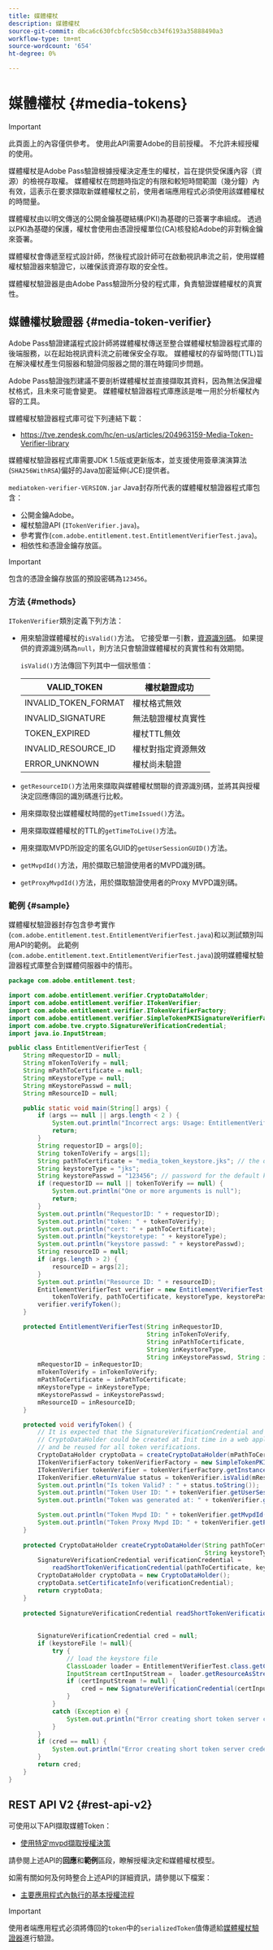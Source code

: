 ```yaml
---
title: 媒體權杖
description: 媒體權杖
source-git-commit: dbca6c630fcbfcc5b50ccb34f6193a35888490a3
workflow-type: tm+mt
source-wordcount: '654'
ht-degree: 0%

---
```


# 媒體權杖 {#media-tokens}

>[!IMPORTANT]
>
>此頁面上的內容僅供參考。 使用此API需要Adobe的目前授權。 不允許未經授權的使用。

媒體權杖是Adobe Pass驗證根據授權決定產生的權杖，旨在提供受保護內容（資源）的檢視存取權。 媒體權杖在問題時指定的有限和較短時間範圍（幾分鐘）內有效，這表示在要求擷取新媒體權杖之前，使用者端應用程式必須使用該媒體權杖的時間量。

媒體權杖由以明文傳送的公開金鑰基礎結構(PKI)為基礎的已簽署字串組成。 透過以PKI為基礎的保護，權杖會使用由憑證授權單位(CA)核發給Adobe的非對稱金鑰來簽署。

媒體權杖會傳遞至程式設計師，然後程式設計師可在啟動視訊串流之前，使用媒體權杖驗證器來驗證它，以確保該資源存取的安全性。

媒體權杖驗證器是由Adobe Pass驗證所分發的程式庫，負責驗證媒體權杖的真實性。

## 媒體權杖驗證器 {#media-token-verifier}

Adobe Pass驗證建議程式設計師將媒體權杖傳送至整合媒體權杖驗證器程式庫的後端服務，以在起始視訊資料流之前確保安全存取。 媒體權杖的存留時間(TTL)旨在解決權杖產生伺服器和驗證伺服器之間的潛在時鐘同步問題。

Adobe Pass驗證強烈建議不要剖析媒體權杖並直接擷取其資料，因為無法保證權杖格式，且未來可能會變更。 媒體權杖驗證器程式庫應該是唯一用於分析權杖內容的工具。

媒體權杖驗證器程式庫可從下列連結下載：

* https://tve.zendesk.com/hc/en-us/articles/204963159-Media-Token-Verifier-library

媒體權杖驗證器程式庫需要JDK 1.5版或更新版本，並支援使用簽章演演算法(`SHA256WithRSA`)偏好的Java加密延伸(JCE)提供者。

`mediatoken-verifier-VERSION.jar` Java封存所代表的媒體權杖驗證器程式庫包含：

* 公開金鑰Adobe。
* 權杖驗證API (`ITokenVerifier.java`)。
* 參考實作(`com.adobe.entitlement.test.EntitlementVerifierTest.java`)。
* 相依性和憑證金鑰存放區。

>[!IMPORTANT]
> 
> 包含的憑證金鑰存放區的預設密碼為`123456`。

### 方法 {#methods}

`ITokenVerifier`類別定義下列方法：

* 用來驗證媒體權杖的`isValid()`方法。 它接受單一引數，[資源識別碼](/help/authentication/integration-guide-programmers/features-standard/entitlements/protected-resources.md)。 如果提供的資源識別碼為`null`，則方法只會驗證媒體權杖的真實性和有效期間。

  `isValid()`方法傳回下列其中一個狀態值：

  | VALID_TOKEN | 權杖驗證成功 |
  |----------------------|-------------------------------------------|
  | INVALID_TOKEN_FORMAT | 權杖格式無效 |
  | INVALID_SIGNATURE | 無法驗證權杖真實性 |
  | TOKEN_EXPIRED | 權杖TTL無效 |
  | INVALID_RESOURCE_ID | 權杖對指定資源無效 |
  | ERROR_UNKNOWN | 權杖尚未驗證 |

* `getResourceID()`方法用來擷取與媒體權杖關聯的資源識別碼，並將其與授權決定回應傳回的識別碼進行比較。

* 用來擷取發出媒體權杖時間的`getTimeIssued()`方法。

* 用來擷取媒體權杖的TTL的`getTimeToLive()`方法。

* 用來擷取MVPD所設定的匿名GUID的`getUserSessionGUID()`方法。

* `getMvpdId()`方法，用於擷取已驗證使用者的MVPD識別碼。

* `getProxyMvpdId()`方法，用於擷取驗證使用者的Proxy MVPD識別碼。

### 範例 {#sample}

媒體權杖驗證器封存包含參考實作(`com.adobe.entitlement.test.EntitlementVerifierTest.java`)和以測試類別叫用API的範例。 此範例(`com.adobe.entitlement.text.EntitlementVerifierTest.java`)說明媒體權杖驗證器程式庫整合到媒體伺服器中的情形。

```JAVA
package com.adobe.entitlement.test;

import com.adobe.entitlement.verifier.CryptoDataHolder;
import com.adobe.entitlement.verifier.ITokenVerifier;
import com.adobe.entitlement.verifier.ITokenVerifierFactory;
import com.adobe.entitlement.verifier.SimpleTokenPKISignatureVerifierFactory;
import com.adobe.tve.crypto.SignatureVerificationCredential; 
import java.io.InputStream; 

public class EntitlementVerifierTest { 
    String mRequestorID = null;
    String mTokenToVerify = null;
    String mPathToCertificate = null;
    String mKeystoreType = null;
    String mKeystorePasswd = null;
    String mResourceID = null;

    public static void main(String[] args) { 
        if (args == null || args.length < 2 ) {
            System.out.println("Incorrect args: Usage: EntitlementVerifierTest requestorID tokenToVerify [resourceID]");
            return;
        } 
        String requestorID = args[0];
        String tokenToVerify = args[1];
        String pathToCertificate = "media_token_keystore.jks"; // the default keystore provided in the entitlement jar 
        String keystoreType = "jks";
        String keystorePasswd = "123456"; // password for the default keystore 
        if (requestorID == null || tokenToVerify == null) {
            System.out.println("One or more arguments is null");
            return;
        } 
        System.out.println("RequestorID: " + requestorID);
        System.out.println("token: " + tokenToVerify);
        System.out.println("cert: " + pathToCertificate);
        System.out.println("keystoretype: " + keystoreType);
        System.out.println("keystore passwd: " + keystorePasswd);
        String resourceID = null;
        if (args.length > 2) {
            resourceID = args[2];
        }
        System.out.println("Resource ID: " + resourceID);
        EntitlementVerifierTest verifier = new EntitlementVerifierTest(requestorID,
            tokenToVerify, pathToCertificate, keystoreType, keystorePasswd, resourceID);
        verifier.verifyToken();
    } 

    protected EntitlementVerifierTest(String inRequestorID,
                                      String inTokenToVerify,
                                      String inPathToCertificate,
                                      String inKeystoreType,
                                      String inKeystorePasswd, String inResourceID) {
        mRequestorID = inRequestorID;
        mTokenToVerify = inTokenToVerify;
        mPathToCertificate = inPathToCertificate;
        mKeystoreType = inKeystoreType;
        mKeystorePasswd = inKeystorePasswd;
        mResourceID = inResourceID;
    } 

    protected void verifyToken() {
        // It is expected that the SignatureVerificationCredential and 
        // CryptoDataHolder could be created at Init time in a web application 
        // and be reused for all token verifications. 
        CryptoDataHolder cryptoData = createCryptoDataHolder(mPathToCertificate, mKeystoreType, mKeystorePasswd);
        ITokenVerifierFactory tokenVerifierFactory = new SimpleTokenPKISignatureVerifierFactory();
        ITokenVerifier tokenVerifier = tokenVerifierFactory.getInstance(mRequestorID, mTokenToVerify, cryptoData);
        ITokenVerifier.eReturnValue status = tokenVerifier.isValid(mResourceID);
        System.out.println("Is token Valid? : " + status.toString());
        System.out.println("Token User ID: " + tokenVerifier.getUserSessionGUID());
        System.out.println("Token was generated at: " + tokenVerifier.getTimeIssued());

        System.out.println("Token Mvpd ID: " + tokenVerifier.getMvpdId());
        System.out.println("Token Proxy Mvpd ID: " + tokenVerifier.getProxyMvpdId());
    } 
    
    protected CryptoDataHolder createCryptoDataHolder(String pathToCertificate,
                                                      String keystoreType, String keystorePasswd) {
        SignatureVerificationCredential verificationCredential =
            readShortTokenVerificationCredential(pathToCertificate, keystoreType, keystorePasswd);
        CryptoDataHolder cryptoData = new CryptoDataHolder();
        cryptoData.setCertificateInfo(verificationCredential);
        return cryptoData;
    } 
    
    protected SignatureVerificationCredential readShortTokenVerificationCredential(String keystoreFile,
                                                                                   String keystoreType,
                                                                                   String keystorePasswd) {
        SignatureVerificationCredential cred = null; 
        if (keystoreFile != null){
            try {
                // load the keystore file 
                ClassLoader loader = EntitlementVerifierTest.class.getClassLoader();
                InputStream certInputStream =  loader.getResourceAsStream(keystoreFile);
                if (certInputStream != null) {
                    cred = new SignatureVerificationCredential(certInputStream, keystorePasswd, keystoreType);          
                }
            }
            catch (Exception e) {
                System.out.println("Error creating short token server credentials: " + e.getMessage());
            }
        }
        if (cred == null) {
            System.out.println("Error creating short token server credentials");
        } 
        return cred;
    } 
}
```

## REST API V2 {#rest-api-v2}

可使用以下API擷取媒體Token：

* [使用特定mvpd擷取授權決策](/help/authentication/integration-guide-programmers/rest-apis/rest-api-v2/apis/decisions-apis/rest-api-v2-decisions-apis-retrieve-authorization-decisions-using-specific-mvpd.md)

請參閱上述API的&#x200B;**回應**&#x200B;和&#x200B;**範例**&#x200B;區段，瞭解授權決定和媒體權杖模型。

如需有關如何及何時整合上述API的詳細資訊，請參閱以下檔案：

* [主要應用程式內執行的基本授權流程](/help/authentication/integration-guide-programmers/rest-apis/rest-api-v2/flows/basic-access-flows/rest-api-v2-basic-authorization-primary-application-flow.md)

>[!IMPORTANT]
>
> 使用者端應用程式必須將傳回的`token`中的`serializedToken`值傳遞給[媒體權杖驗證器](#media-token-verifier)進行驗證。
